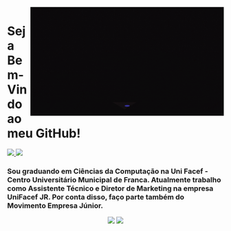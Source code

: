 <div margin=50em>
<img src="git_picture.gif" align=right width=450px>
</div>

# Seja Bem-Vindo ao meu GitHub!

<div> 

<a href="mailto:lucas.vizoto@unifacefjr.com">
  <img src="https://img.shields.io/badge/-Gmail-%23333?style=for-the-badge&logo=gmail&logoColor=white" target="_blank">
</a>

<a href="https://www.linkedin.com/in/lucasvizoto" target="_blank">
  <img src="https://img.shields.io/badge/-LinkedIn-%230077B5?style=for-the-badge&logo=linkedin&logoColor=white"  target="_blank">
</a>

</div>

### Sou graduando em Ciências da Computação na Uni Facef - Centro Universitário Municipal de Franca. Atualmente trabalho como Assistente Técnico e Diretor de Marketing na empresa UniFacef JR. Por conta disso, faço parte também do Movimento Empresa Júnior.


<div align="center"
  <a href="https://github.com/LucasVizoto">
    <img height="200em" src="https://github-readme-stats.vercel.app/api?username=LucasVizoto&count_private=true&include_all_commits=true&show_icons=true&theme=radical&hide_border=false&show_owner=true"/>
    <img height="200em" src="https://github-readme-stats.vercel.app/api/top-langs/?username=LucasVizoto&theme=radical&hide_border=false&&layout=compact"/>
  </a>
</div>
